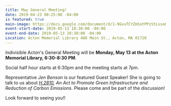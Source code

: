 ```yaml
---
title: May General Meeting!
date: 2019-04-23 08:25:00 -04:00
is featured: true
main-image: https://docs.google.com/document/d/1-9GxuTCYZmSotPPzStLssoH6AjZdbccoMfSlanplVd8/
event-start-date: 2019-05-13 18:30:00 -04:00
event-end-date: 2019-05-13 20:30:00 -04:00
Location: Acton Memorial Library 486 Main St., Acton, MA 01720
---
```


Indivisible Acton's General Meeting will be **Monday, May 13 at the Acton Memorial Library, 6:30-8:30 PM**.

Social half hour starts at 6:30pm and the meeting starts at 7pm.

Representative *Jen Benson* is our featured Guest Speaker!  She is going to talk to us about *[H.2810](https://malegislature.gov/Bills/191/H2810), An Act to Promote Green Infrastructure and Reduction of Carbon Emissions*.
Please come and be part of the discussion!  



Look forward to seeing you!!